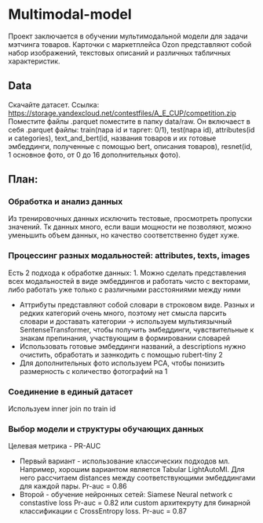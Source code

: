# Multimodal-model
Проект заключается в обучении мультимодальной модели для задачи мэтчинга товаров. Карточки с маркетплейса Ozon представляют собой набор изображений, текстовых описаний и различных табличных характеристик. 

## Data
Скачайте датасет. Ссылка: https://storage.yandexcloud.net/contestfiles/A_E_CUP/competition.zip
Поместите файлы .parquet поместите в папку data/raw. Он включаест в себя .parquet файлы: train(пара id и таргет: 0/1), test(пара id), attributes(id и categories), text_and_bert(id, названия товаров и их готовые эмбеддинги, полученные с помощью bert, описания товаров), resnet(id, 1 основное фото, от 0 до 16 дополнительных фото). 

## План:
### Обработка и анализ данных
Из тренировочных данных исключить тестовые, просмотреть пропуски значений. Тк данных много, если ваши мощности не позволяют, можно уменьшить объем данных, но качество соответственно будет хуже.

### Процессинг разных модальностей: attributes, texts, images
Есть 2 подхода к обработке данных: 1. Можно сделать представления всех модальностей в виде эмбеддингов и работать чисто с векторами, либо работать уже только с различными расстояниями между ними
* Аттрибуты представляют собой словари в строковом виде. Разных и редких категорий очень много, поэтому нет смысла парсить словари и доставать категории -> используем мультиязычный SentenseTransformer, чтобы получить эмбеддинги, чувствительные к знакам препинания, участвующим в формировании словарей
* Использовать готовые эмбеддинги названий, а descriptions нужно очистить, обработать и заэнкодить с помощью rubert-tiny 2
* Для дополнительных фото используем PCA, чтобы понизить размерность с количество фотографий на 1

### Соединение в единый датасет
Используем inner join по train id

### Выбор модели и структуры обучающих данных
Целевая метрика - PR-AUC
* Первый вариант - использование классических подходов мл. Например, хорошим вариантом является Tabular LightAutoMl. Для него рассчитаем distances между соответствующими эмбеддингами для каждой пары. Pr-auc = 0.86
* Второй - обучение нейронных сетей: Siamese Neural network с constastive loss Pr-auc = 0.82 или custom архитекруту для бинарной классификации c CrossEntropy loss. Pr-auc = 0.87
